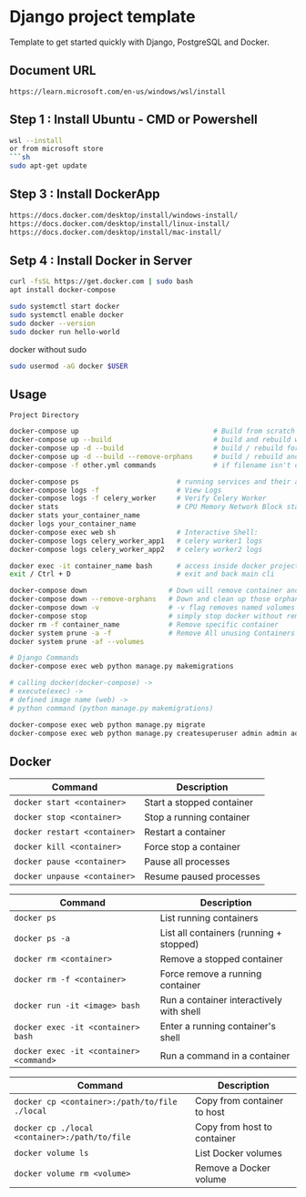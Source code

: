 # Django project template
Template to get started quickly with Django, PostgreSQL and Docker.

## Document URL
```
https://learn.microsoft.com/en-us/windows/wsl/install
```

## Step 1 : Install Ubuntu - CMD or Powershell
```sh
wsl --install
or from microsoft store
```sh
sudo apt-get update
```
## Step 3 : Install DockerApp
```sh
https://docs.docker.com/desktop/install/windows-install/
https://docs.docker.com/desktop/install/linux-install/
https://docs.docker.com/desktop/install/mac-install/
```
## Setp 4 : Install Docker in Server
```bash
curl -fsSL https://get.docker.com | sudo bash
apt install docker-compose
```
```bash
sudo systemctl start docker
sudo systemctl enable docker
sudo docker --version
sudo docker run hello-world
```
docker without sudo
```bash
sudo usermod -aG docker $USER
```

## Usage
```
Project Directory
```
```bash
docker-compose up                                 # Build from scratch
docker-compose up --build                         # build and rebuild with logs and output
docker-compose up -d --build                      # build / rebuild for server without logs
docker-compose up -d --build --remove-orphans     # build / rebuild and clean orphan containers
docker-compose -f other.yml commands              # if filename isn't docker-compose then just add `docker-compose -f filename.yml`

docker-compose ps                        # running services and their actual names.
docker-compose logs -f                   # View Logs
docker-compose logs -f celery_worker     # Verify Celery Worker
docker stats                             # CPU Memory Network Block status
docker stats your_container_name
docker logs your_container_name
docker-compose exec web sh               # Interactive Shell:
docker-compose logs celery_worker_app1   # celery worker1 logs
docker-compose logs celery_worker_app2   # celery worker2 logs

docker exec -it container_name bash      # access inside docker project folder
exit / Ctrl + D                          # exit and back main cli

docker-compose down                    # Down will remove container and images
docker-compose down --remove-orphans   # Down and clean up those orphan containers safely
docker-compose down -v                 # -v flag removes named volumes declared 
docker-compose stop                    # simply stop docker without remove anything
docker rm -f container_name            # Remove specific container 
docker system prune -a -f              # Remove All unusing Containers
docker system prune -af --volumes

# Django Commands
docker-compose exec web python manage.py makemigrations

# calling docker(docker-compose) ->
# execute(exec) ->
# defined image name (web) ->
# python command (python manage.py makemigrations)

docker-compose exec web python manage.py migrate
docker-compose exec web python manage.py createsuperuser admin admin admin@admin.com
```

## Docker 
| Command                      | Description               |
| ---------------------------- | ------------------------- |
| `docker start <container>`   | Start a stopped container |
| `docker stop <container>`    | Stop a running container  |
| `docker restart <container>` | Restart a container       |
| `docker kill <container>`    | Force stop a container    |
| `docker pause <container>`   | Pause all processes       |
| `docker unpause <container>` | Resume paused processes   |

| Command                                 | Description                              |
| --------------------------------------- | ---------------------------------------- |
| `docker ps`                             | List running containers                  |
| `docker ps -a`                          | List all containers (running + stopped)  |
| `docker rm <container>`                 | Remove a stopped container               |
| `docker rm -f <container>`              | Force remove a running container         |
| `docker run -it <image> bash`           | Run a container interactively with shell |
| `docker exec -it <container> bash`      | Enter a running container's shell        |
| `docker exec -it <container> <command>` | Run a command in a container             |

| Command                                       | Description                 |
| --------------------------------------------- | --------------------------- |
| `docker cp <container>:/path/to/file ./local` | Copy from container to host |
| `docker cp ./local <container>:/path/to/file` | Copy from host to container |
| `docker volume ls`                            | List Docker volumes         |
| `docker volume rm <volume>`                   | Remove a Docker volume      |

